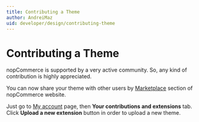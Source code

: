 ```yaml
---
title: Contributing a Theme
author: AndreiMaz
uid: developer/design/contributing-theme
---
```

# Contributing a Theme

nopCommerce is supported by a very active community. So, any kind of contribution is highly appreciated.

You can now share your theme with other users by [Marketplace](https://www.nopcommerce.com/marketplace) section of nopCommerce website.

Just go to [My account](https://www.nopcommerce.com/customer/info) page, then **Your contributions and extensions** tab. Click **Upload a new extension** button in order to upload a new theme.
